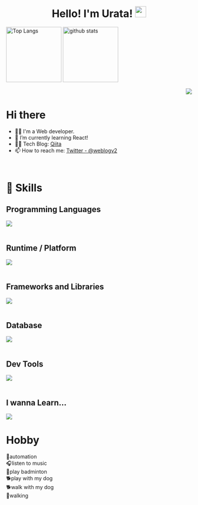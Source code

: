 <h1 align="center">
  Hello! I'm Urata!
  <img src="https://media.giphy.com/media/hvRJCLFzcasrR4ia7z/giphy.gif" width="30px" height="30px"/>
</h1>
<p align="left">
  <img alt="Top Langs" height="150px" src="https://github-readme-stats.vercel.app/api/top-langs/?username=hello-yuki0409&layout=compact&show_icons=true&theme=chartreuse-dark" />
  <img alt="github stats" height="150px" src="https://github-readme-stats.vercel.app/api?username=hello-yuki0409&theme=chartreuse-dark&show_icons=true" />
</p>
<!-- 1. GitHub usernameを変更 -->
<div align="right">
  <img src="https://komarev.com/ghpvc/?username=hello-yuki0409" />
</div>

<!-- 2. プロフィールや連絡先を変更 -->
# Hi there

- 🧑‍💻 I'm a Web developer.
- 🌱 I’m currently learning React!
- 👨‍💻 Tech Blog: [Qiita](https://qiita.com/Uyuki_0409)
- 📫 How to reach me: [Twitter - @weblogv2](https://x.com/weblogv2)
<br>


<!-- 3. 好きな技術スタックに変更 -->
<!-- ライトモート：theme=light, ダークモート：theme=dark -->
<!-- アイコンの選択肢一覧：https://arc.net/l/quote/zizyykfh -->
# 🌱 Skills

## Programming Languages
<img src="https://skillicons.dev/icons?i=html,css,js,ts" /> <br /><br />

## Runtime / Platform
<img src="https://skillicons.dev/icons?i=nodejs" /> <br /><br />

## Frameworks and Libraries
<img src="https://skillicons.dev/icons?i=react,nextjs,jest,tailwind" /> <br /><br />

## Database
<img src="https://skillicons.dev/icons?i=supabase,firebase,prisma" /> <br /><br />

## Dev Tools
<img src="https://skillicons.dev/icons?i=npm,git,github,vercel,vscode,vite,wordpress" /> <br /><br />

## I wanna Learn...
<img src="https://skillicons.dev/icons?theme=dark&perline=7&i=python,go,rust,rails,django,fastapi,mongodb,aws,googlecloud,docker" />

# Hobby
🤖automation<br />
🎧listen to music<br />
🏸play badminton<br />
🐕play with my dog<br />
🐕walk with my dog<br />
👣walking
